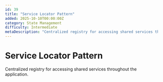 ```yaml
---
id: 39
title: "Service Locator Pattern"
added: 2025-10-10T00:00:00Z
category: State Management
difficulty: Intermediate
metaDescription: "Centralized registry for accessing shared services throughout the application."
---
```


# Service Locator Pattern

Centralized registry for accessing shared services throughout the application.
